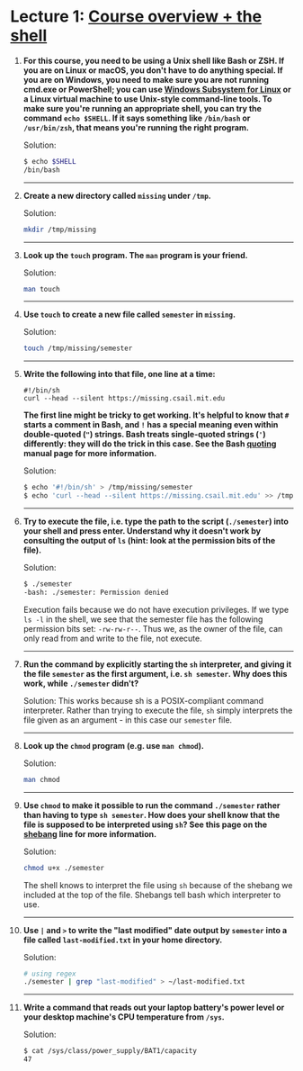 # Lecture 1: [Course overview + the shell](https://missing.csail.mit.edu/2020/course-shell/)

 1. **For this course, you need to be using a Unix shell like Bash or ZSH. If you
    are on Linux or macOS, you don't have to do anything special. If you are on
    Windows, you need to make sure you are not running cmd.exe or PowerShell;
    you can use [Windows Subsystem for
    Linux](https://docs.microsoft.com/en-us/windows/wsl/) or a Linux virtual
    machine to use Unix-style command-line tools. To make sure you're running
    an appropriate shell, you can try the command `echo $SHELL`. If it says
    something like `/bin/bash` or `/usr/bin/zsh`, that means you're running the
    right program.**

    Solution:
    ```bash
    $ echo $SHELL
    /bin/bash
    ```

    ---
 1. **Create a new directory called `missing` under `/tmp`.**

    Solution:
    ```bash
    mkdir /tmp/missing
    ```

    ---
 1. **Look up the `touch` program. The `man` program is your friend.**

    Solution:
    ```bash
    man touch
    ```

    ---
 1. **Use `touch` to create a new file called `semester` in `missing`.**

    Solution:
    ```bash
    touch /tmp/missing/semester
    ```

    ---
 1. **Write the following into that file, one line at a time:**
    ```
    #!/bin/sh
    curl --head --silent https://missing.csail.mit.edu
    ```
    **The first line might be tricky to get working. It's helpful to know that
    `#` starts a comment in Bash, and `!` has a special meaning even within
    double-quoted (`"`) strings. Bash treats single-quoted strings (`'`)
    differently: they will do the trick in this case. See the Bash
    [quoting](https://www.gnu.org/software/bash/manual/html_node/Quoting.html)
    manual page for more information.**

    Solution:
    ```bash
    $ echo '#!/bin/sh' > /tmp/missing/semester
    $ echo 'curl --head --silent https://missing.csail.mit.edu' >> /tmp/missing/semester
    ```

    ---
 1. **Try to execute the file, i.e. type the path to the script (`./semester`)
    into your shell and press enter. Understand why it doesn't work by
    consulting the output of `ls` (hint: look at the permission bits of the
    file).**

    Solution:
    ```bash
    $ ./semester
    -bash: ./semester: Permission denied
    ```

    Execution fails because we do not have execution privileges. If we type `ls -l` in the shell, we see that the semester file has the following permission bits set: `-rw-rw-r--`. Thus we, as the owner of the file, can only read from and write to the file, not execute.

    ---
 1. **Run the command by explicitly starting the `sh` interpreter, and giving it
    the file `semester` as the first argument, i.e. `sh semester`. Why does
    this work, while `./semester` didn't?**

    Solution:
    This works because sh is a POSIX-compliant command interpreter. Rather than trying to execute the file, `sh` simply interprets the file given as an argument - in this case our `semester` file.

    ---
 1. **Look up the `chmod` program (e.g. use `man chmod`).**

    Solution:
    ```bash
    man chmod
    ```

    ---
 1. **Use `chmod` to make it possible to run the command `./semester` rather than
    having to type `sh semester`. How does your shell know that the file is
    supposed to be interpreted using `sh`? See this page on the
    [shebang](https://en.wikipedia.org/wiki/Shebang_(Unix)) line for more
    information.**

    Solution:
    ```bash
    chmod u+x ./semester
    ```

    The shell knows to interpret the file using `sh` because of the shebang we included at the top of the file. Shebangs tell bash which interpreter to use.

    ---
 1. **Use `|` and `>` to write the "last modified" date output by
    `semester` into a file called `last-modified.txt` in your home
    directory.**

    Solution:
    ```bash
    # using regex
    ./semester | grep "last-modified" > ~/last-modified.txt
    ```

    ---
 1. **Write a command that reads out your laptop battery's power level or your
    desktop machine's CPU temperature from `/sys`.**

    Solution:
    ```bash
    $ cat /sys/class/power_supply/BAT1/capacity
    47
    ```
